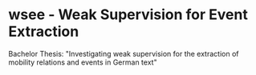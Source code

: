 # wsee - Weak Supervision for Event Extraction
Bachelor Thesis: "Investigating weak supervision for the extraction of mobility relations and events in German text"
